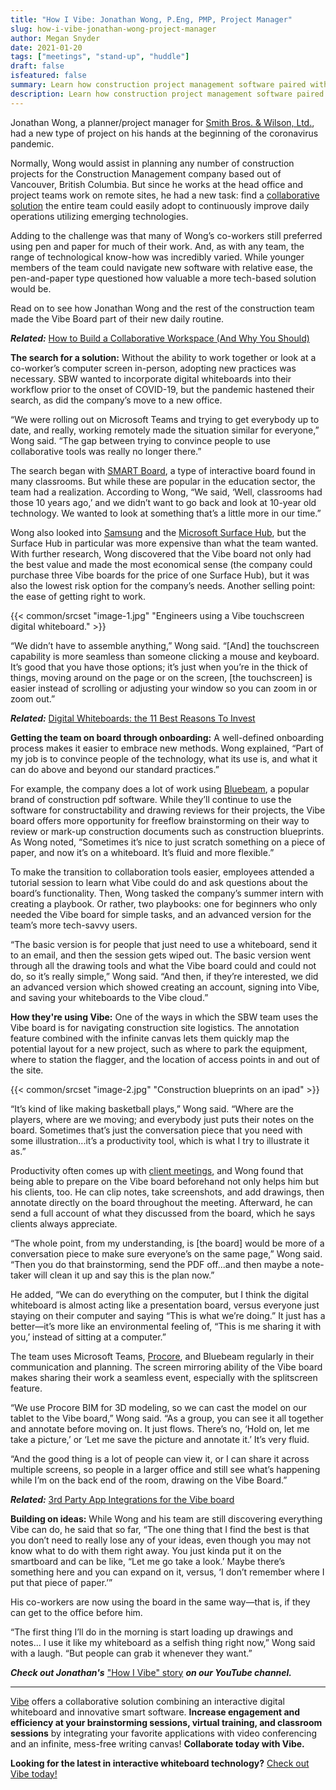 ```yaml
---
title: "How I Vibe: Jonathan Wong, P.Eng, PMP, Project Manager"
slug: how-i-vibe-jonathan-wong-project-manager
author: Megan Snyder
date: 2021-01-20
tags: ["meetings", "stand-up", "huddle"]
draft: false
isfeatured: false
summary: Learn how construction project management software paired with a Vibe whiteboard helps make complex engineering projects successful.
description: Learn how construction project management software paired with a Vibe whiteboard helps make complex engineering projects successful.
---
```




Jonathan Wong, a planner/project manager for [Smith Bros. & Wilson, Ltd.](https://www.sbw.ca/), had a new type of project on his hands at the beginning of the coronavirus pandemic.

Normally, Wong would assist in planning any number of construction projects for the Construction Management company based out of Vancouver, British Columbia. But since he works at the head office and project teams work on remote sites, he had a new task: find a [collaborative solution](https://vibe.us/lp/scenario-engineering/) the entire team could easily adopt to continuously improve daily operations utilizing emerging technologies.

Adding to the challenge was that many of Wong’s co-workers still preferred using pen and paper for much of their work. And, as with any team, the range of technological know-how was incredibly varied. While younger members of the team could navigate new software with relative ease, the pen-and-paper type questioned how valuable a more tech-based solution would be.

Read on to see how Jonathan Wong and the rest of the construction team made the Vibe Board part of their new daily routine.

***Related:*** [How to Build a Collaborative Workspace (And Why You Should)](https://vibe.us/blog/how-to-build-a-collaborative-workspace-and-why-you-should/)

**The search for a solution:**
Without the ability to work together or look at a co-worker’s computer screen in-person, adopting new practices was necessary. SBW wanted to incorporate digital whiteboards into their workflow prior to the onset of COVID-19, but the pandemic hastened their search, as did the company’s move to a new office.

“We were rolling out on Microsoft Teams and trying to get everybody up to date, and really, working remotely made the situation similar for everyone,” Wong said. “The gap between trying to convince people to use collaborative tools was really no longer there.”

The search began with [SMART Board](https://vibe.us/comparison/vibe-vs-smart-board/), a type of interactive board found in many classrooms. But while these are popular in the education sector, the team had a realization. According to Wong,
“We said, ‘Well, classrooms had those 10 years ago,’ and we didn’t want to go back and look at 10-year old technology. We wanted to look at something that’s a little more in our time.”

Wong also looked into [Samsung](https://vibe.us/comparison/vibe-vs-samsung-flip/) and the [Microsoft Surface Hub](https://vibe.us/comparison/vibe-vs-microsoft-surface-hub/), but the Surface Hub in particular was more expensive than what the team wanted. With further research, Wong discovered that the Vibe board not only had the best value and made the most economical sense (the company could purchase three Vibe boards for the price of one Surface Hub), but it was also the lowest risk option for the company’s needs. Another selling point: the ease of getting right to work.

{{< common/srcset "image-1.jpg" "Engineers using a Vibe touchscreen digital whiteboard." >}}


“We didn’t have to assemble anything,” Wong said. “[And] the touchscreen capability is more seamless than someone clicking a mouse and keyboard. It’s good that you have those options; it’s just when you’re in the thick of things, moving around on the page or on the screen, [the touchscreen] is easier instead of scrolling or adjusting your window so you can zoom in or zoom out.”

***Related:*** [Digital Whiteboards: the 11 Best Reasons To Invest](https://vibe.us/blog/11-best-reasons-to-invest-in-a-digital-whiteboard/)

**Getting the team on board through onboarding:**
A well-defined onboarding process makes it easier to embrace new methods. Wong explained, “Part of my job is to convince people of the technology, what its use is, and what it can do above and beyond our standard practices.”

For example, the company does a lot of work using [Bluebeam](https://www.bluebeam.com/), a popular brand of construction pdf software. While they’ll continue to use the software for constructability and drawing reviews for their projects, the Vibe board offers more opportunity for freeflow brainstorming on their way to review or mark-up construction documents such as construction blueprints. As Wong noted, “Sometimes it’s nice to just scratch something on a piece of paper, and now it’s on a whiteboard. It’s fluid and more flexible.”

To make the transition to collaboration tools easier, employees attended a tutorial session to learn what Vibe could do and ask questions about the board’s functionality. Then, Wong tasked the company’s summer intern with creating a playbook. Or rather, two playbooks: one for beginners who only needed the Vibe board for simple tasks, and an advanced version for the team’s more tech-savvy users.

“The basic version is for people that just need to use a whiteboard, send it to an email, and then the session gets wiped out. The basic version went through all the drawing tools and what the Vibe board could and could not do, so it’s really simple,” Wong said. “And then, if they’re interested, we did an advanced version which showed creating an account, signing into Vibe, and saving your whiteboards to the Vibe cloud.”

**How they're using Vibe:**
One of the ways in which the SBW team uses the Vibe board is for navigating construction site logistics. The annotation feature combined with the infinite canvas lets them quickly map the potential layout for a new project, such as where to park the equipment, where to station the flagger, and the location of access points in and out of the site.

{{< common/srcset "image-2.jpg" "Construction blueprints on an ipad" >}}


“It’s kind of like making basketball plays,” Wong said. “Where are the players, where are we moving; and everybody just puts their notes on the board. Sometimes that’s just the conversation piece that you need with some illustration...it’s a productivity tool, which is what I try to illustrate it as.”

Productivity often comes up with [client meetings](https://vibe.us/blog/from-pitch-to-partnership-designing-presentations-with-clients-in-mind/), and Wong found that being able to prepare on the Vibe board beforehand not only helps him but his clients, too. He can clip notes, take screenshots, and add drawings, then annotate directly on the board throughout the meeting. Afterward, he can send a full account of what they discussed from the board, which he says clients always appreciate.

“The whole point, from my understanding, is [the board] would be more of a conversation piece to make sure everyone’s on the same page,” Wong said. “Then you do that brainstorming, send the PDF off...and then maybe a note-taker will clean it up and say this is the plan now.”

He added, “We can do everything on the computer, but I think the digital whiteboard is almost acting like a presentation board, versus everyone just staying on their computer and saying “This is what we’re doing.” It just has a better—it’s more like an environmental feeling of, “This is me sharing it with you,’ instead of sitting at a computer.”

The team uses Microsoft Teams, [Procore](https://www.procore.com/), and Bluebeam regularly in their communication and planning. The screen mirroring ability of the Vibe board makes sharing their work a seamless event, especially with the splitscreen feature.

“We use Procore BIM for 3D modeling, so we can cast the model on our tablet to the Vibe board,” Wong said. “As a group, you can see it all together and annotate before moving on. It just flows. There’s no, ‘Hold on, let me take a picture,’ or ‘Let me save the picture and annotate it.’ It’s very fluid.

“And the good thing is a lot of people can view it, or I can share it across multiple screens, so people in a larger office and still see what’s happening while I’m on the back end of the room, drawing on the Vibe Board.”

***Related:*** [3rd Party App Integrations for the Vibe board](https://vibe.us/android-app-store/)

**Building on ideas:**
While Wong and his team are still discovering everything Vibe can do, he said that so far, “The one thing that I find the best is that you don’t need to really lose any of your ideas, even though you may not know what to do with them right away. You just kinda put it on the smartboard and can be like, “Let me go take a look.’ Maybe there’s something here and you can expand on it, versus, ‘I don’t remember where I put that piece of paper.’”

His co-workers are now using the board in the same way—that is, if they can get to the office before him.

“The first thing I’ll do in the morning is start loading up drawings and notes... I use it like my whiteboard as a selfish thing right now,” Wong said with a laugh. “But people can grab it whenever they want.”

***Check out Jonathan's*** ["How I Vibe" story](https://www.youtube.com/watch?v=nNTwK6mEU_4) ***on our YouTube channel.***


----------

[Vibe](https://vibe.us/) offers a collaborative solution combining an interactive digital whiteboard and innovative smart software. **Increase engagement and efficiency at your brainstorming sessions, virtual training, and classroom sessions** by integrating your favorite applications with video conferencing and an infinite, mess-free writing canvas! **Collaborate today with Vibe.**

**Looking for the latest in interactive whiteboard technology?** [Check out Vibe today!](https://vibe.us/order/)
